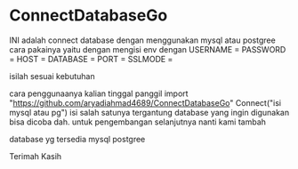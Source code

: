 # ConnectDatabaseGo
INI adalah connect database dengan menggunakan mysql atau postgree
cara pakainya
yaitu dengan mengisi env
dengan
USERNAME =
PASSWORD =
HOST	 =
DATABASE =
PORT	 =
SSLMODE  =

isilah sesuai kebutuhan

cara penggunaanya
kalian tinggal panggil
import "https://github.com/aryadiahmad4689/ConnectDatabaseGo"
Connect("isi mysql atau pg")
isi salah satunya tergantung database yang ingin digunakan
bisa dicoba dah. untuk pengembangan selanjutnya nanti kami tambah

database yg tersedia
mysql
postgree

Terimah Kasih

